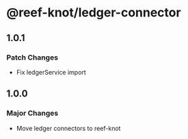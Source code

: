 # @reef-knot/ledger-connector

## 1.0.1

### Patch Changes

- Fix ledgerService import

## 1.0.0

### Major Changes

- Move ledger connectors to reef-knot
